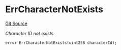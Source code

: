 # ErrCharacterNotExists
[Git Source](https://github.com/Crossbell-Box/Crossbell-Contracts/blob/3060ff9b47459c3bc54ac39115cb04b01451f340/contracts/libraries/Error.sol)

*Character ID not exists*


```solidity
error ErrCharacterNotExists(uint256 characterId);
```

